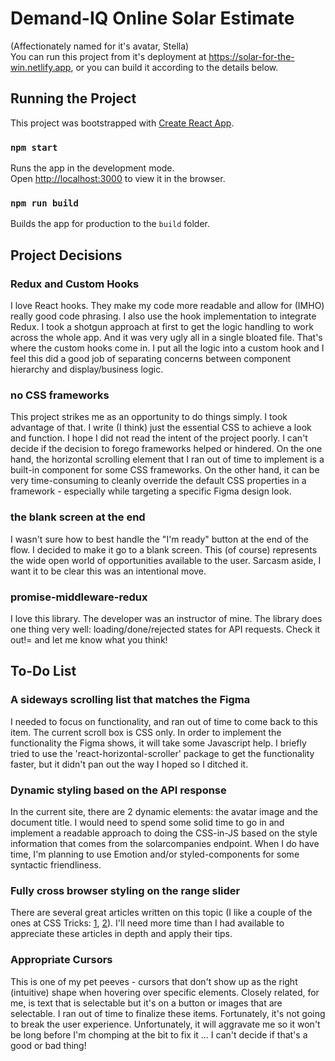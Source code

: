 # Demand-IQ Online Solar Estimate

(Affectionately named for it's avatar, Stella)<br />
You can run this project from it's deployment at https://solar-for-the-win.netlify.app, or you can build it according to the details below.

## Running the Project

This project was bootstrapped with [Create React App](https://github.com/facebook/create-react-app).

### `npm start`

Runs the app in the development mode.<br />
Open [http://localhost:3000](http://localhost:3000) to view it in the browser.

### `npm run build`

Builds the app for production to the `build` folder.<br />

## Project Decisions

### Redux and Custom Hooks

I love React hooks. They make my code more readable and allow for (IMHO) really good code phrasing. I also use the hook implementation to integrate Redux. I took a shotgun approach at first to get the logic handling to work across the whole app. And it was very ugly all in a single bloated file. That's where the custom hooks come in. I put all the logic into a custom hook and I feel this did a good job of separating concerns between component hierarchy and display/business logic.

### no CSS frameworks

This project strikes me as an opportunity to do things simply. I took advantage of that. I write (I think) just the essential CSS to achieve a look and function. I hope I did not read the intent of the project poorly. I can't decide if the decision to forego frameworks helped or hindered. On the one hand, the horizontal scrolling element that I ran out of time to implement is a built-in component for some CSS frameworks. On the other hand, it can be very time-consuming to cleanly override the default CSS properties in a framework - especially while targeting a specific Figma design look.

### the blank screen at the end

I wasn't sure how to best handle the "I'm ready" button at the end of the flow. I decided to make it go to a blank screen. This (of course) represents the wide open world of opportunities available to the user. Sarcasm aside, I want it to be clear this was an intentional move.

### promise-middleware-redux

I love this library. The developer was an instructor of mine. The library does one thing very well: loading/done/rejected states for API requests. Check it out!= and let me know what you think!

## To-Do List

### A sideways scrolling list that matches the Figma

I needed to focus on functionality, and ran out of time to come back to this item. The current scroll box is CSS only. In order to implement the functionality the Figma shows, it will take some Javascript help. I briefly tried to use the 'react-horizontal-scroller' package to get the functionality faster, but it didn't pan out the way I hoped so I ditched it.

### Dynamic styling based on the API response

In the current site, there are 2 dynamic elements: the avatar image and the document title. I would need to spend some solid time to go in and implement a readable approach to doing the CSS-in-JS based on the style information that comes from the solarcompanies endpoint. When I do have time, I'm planning to use Emotion and/or styled-components for some syntactic friendliness.

### Fully cross browser styling on the range slider

There are several great articles written on this topic (I like a couple of the ones at CSS Tricks: [1](https://css-tricks.com/sliding-nightmare-understanding-range-input/), [2](https://css-tricks.com/styling-cross-browser-compatible-range-inputs-css/)). I'll need more time than I had available to appreciate these articles in depth and apply their tips.

### Appropriate Cursors

This is one of my pet peeves - cursors that don't show up as the right (intuitive) shape when hovering over specific elements. Closely related, for me, is text that is selectable but it's on a button or images that are selectable. I ran out of time to finalize these items. Fortunately, it's not going to break the user experience. Unfortunately, it will aggravate me so it won't be long before I'm chomping at the bit to fix it ... I can't decide if that's a good or bad thing!
